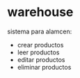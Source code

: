 # warehouse

sistema para alamcen:

- crear productos
- leer productos
- editar productos
- eliminar productos